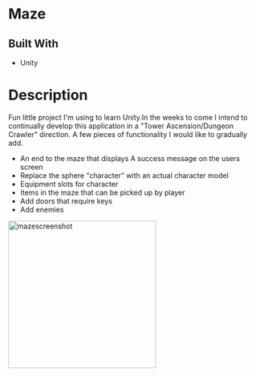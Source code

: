 # Maze
## Built With 
- Unity

# Description
Fun little project I'm using to learn Unity.In the weeks to come I intend to continually develop this application in a "Tower Ascension/Dungeon Crawler" direction. A few pieces of functionality I would like to gradually add.
- An end to the maze that displays A success message on the users screen
- Replace the sphere "character" with an actual character model
- Equipment slots for character
- Items in the maze that can be picked up by player
- Add doors that require keys
- Add enemies
 
<img width="294" alt="mazescreenshot" src="https://user-images.githubusercontent.com/29051473/27995081-668dafaa-6496-11e7-8a1c-5f41d0e8e7b9.PNG">

